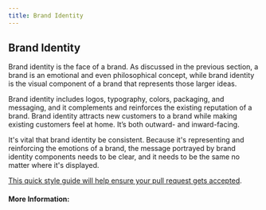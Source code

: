 ```yaml
---
title: Brand Identity
---
```

## Brand Identity

Brand identity is the face of a brand. As discussed in the previous section, a brand is an emotional and even philosophical concept, while brand identity is the visual component of a brand that represents those larger ideas.

Brand identity includes logos, typography, colors, packaging, and messaging, and it complements and reinforces the existing reputation of a brand. Brand identity attracts new customers to a brand while making existing customers feel at home. It’s both outward- and inward-facing.

It's vital that brand identity be consistent. Because it's representing and reinforcing the emotions of a brand, the message portrayed by brand identity components needs to be clear, and it needs to be the same no matter where it's displayed.



<a href='https://github.com/freecodecamp/guides/blob/master/README.md' target='_blank' rel='nofollow'>This quick style guide will help ensure your pull request gets accepted</a>.

<!-- The article goes here, in GitHub-flavored Markdown. Feel free to add YouTube videos, images, and CodePen/JSBin embeds  -->

#### More Information:
<!-- Please add any articles you think might be helpful to read before writing the article -->


